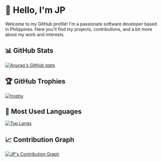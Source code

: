# 👋 Hello, I'm JP

Welcome to my GitHub profile! I'm a passionate software developer based in Philippines. Here you'll find my projects, contributions, and a bit more about my work and interests.

## 📊 GitHub Stats

[![Anurag's GitHub stats](https://github-readme-stats.vercel.app/api?username=jaypeepeep&show_icons=true&hide_title=true&count_private=true&hide=prs&theme=radical)](https://github.com/anuraghazra/github-readme-stats)

## 🏆 GitHub Trophies

[![trophy](https://github-profile-trophy.vercel.app/?username=jaypeepeep&theme=onedark)](https://github.com/ryo-ma/github-profile-trophy)

## 🚀 Most Used Languages

[![Top Langs](https://github-readme-stats.vercel.app/api/top-langs/?username=jaypeepeep&layout=compact&theme=radical)](https://github.com/anuraghazra/github-readme-stats)


## 📈 Contribution Graph

[![JP's Contribution Graph](https://github-readme-stats.vercel.app/api/wakatime?username=jaypeepeep&layout=compact&theme=radical)](https://github.com/anuraghazra/github-readme-stats)






